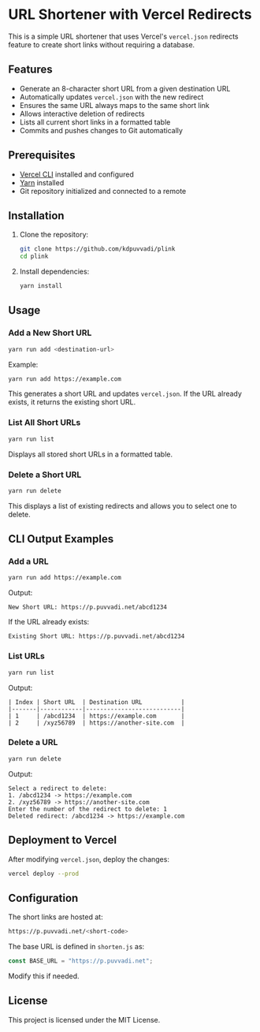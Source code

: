 # URL Shortener with Vercel Redirects

This is a simple URL shortener that uses Vercel's `vercel.json` redirects feature to create short links without requiring a database.

## Features
- Generate an 8-character short URL from a given destination URL
- Automatically updates `vercel.json` with the new redirect
- Ensures the same URL always maps to the same short link
- Allows interactive deletion of redirects
- Lists all current short links in a formatted table
- Commits and pushes changes to Git automatically

## Prerequisites
- [Vercel CLI](https://vercel.com/docs/cli) installed and configured
- [Yarn](https://yarnpkg.com/) installed
- Git repository initialized and connected to a remote

## Installation
1. Clone the repository:
   ```sh
   git clone https://github.com/kdpuvvadi/plink
   cd plink
   ```

2. Install dependencies:
   ```sh
   yarn install
   ```

## Usage
### Add a New Short URL
```sh
yarn run add <destination-url>
```
Example:
```sh
yarn run add https://example.com
```
This generates a short URL and updates `vercel.json`. If the URL already exists, it returns the existing short URL.

### List All Short URLs
```sh
yarn run list
```
Displays all stored short URLs in a formatted table.

### Delete a Short URL
```sh
yarn run delete
```
This displays a list of existing redirects and allows you to select one to delete.

## CLI Output Examples
### Add a URL
```sh
yarn run add https://example.com
```
Output:
```
New Short URL: https://p.puvvadi.net/abcd1234
```
If the URL already exists:
```
Existing Short URL: https://p.puvvadi.net/abcd1234
```

### List URLs
```sh
yarn run list
```
Output:


```
| Index | Short URL  | Destination URL           |
|-------|------------|---------------------------|
| 1     | /abcd1234  | https://example.com       |
| 2     | /xyz56789  | https://another-site.com  |
```

### Delete a URL
```sh
yarn run delete
```
Output:
```
Select a redirect to delete:
1. /abcd1234 -> https://example.com
2. /xyz56789 -> https://another-site.com
Enter the number of the redirect to delete: 1
Deleted redirect: /abcd1234 -> https://example.com
```

## Deployment to Vercel
After modifying `vercel.json`, deploy the changes:
```sh
vercel deploy --prod
```

## Configuration
The short links are hosted at:
```sh
https://p.puvvadi.net/<short-code>
```
The base URL is defined in `shorten.js` as:
```js
const BASE_URL = "https://p.puvvadi.net";
```
Modify this if needed.

## License
This project is licensed under the MIT License.

